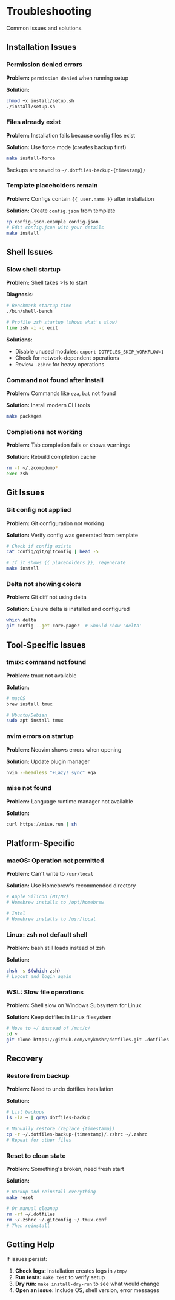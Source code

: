 # Troubleshooting

Common issues and solutions.

## Installation Issues

### Permission denied errors

**Problem:** `permission denied` when running setup

**Solution:**

```bash
chmod +x install/setup.sh
./install/setup.sh
```

### Files already exist

**Problem:** Installation fails because config files exist

**Solution:** Use force mode (creates backup first)

```bash
make install-force
```

Backups are saved to `~/.dotfiles-backup-{timestamp}/`

### Template placeholders remain

**Problem:** Configs contain `{{ user.name }}` after installation

**Solution:** Create `config.json` from template

```bash
cp config.json.example config.json
# Edit config.json with your details
make install
```

## Shell Issues

### Slow shell startup

**Problem:** Shell takes >1s to start

**Diagnosis:**

```bash
# Benchmark startup time
./bin/shell-bench

# Profile zsh startup (shows what's slow)
time zsh -i -c exit
```

**Solutions:**

- Disable unused modules: `export DOTFILES_SKIP_WORKFLOW=1`
- Check for network-dependent operations
- Review `.zshrc` for heavy operations

### Command not found after install

**Problem:** Commands like `eza`, `bat` not found

**Solution:** Install modern CLI tools

```bash
make packages
```

### Completions not working

**Problem:** Tab completion fails or shows warnings

**Solution:** Rebuild completion cache

```bash
rm -f ~/.zcompdump*
exec zsh
```

## Git Issues

### Git config not applied

**Problem:** Git configuration not working

**Solution:** Verify config was generated from template

```bash
# Check if config exists
cat config/git/gitconfig | head -5

# If it shows {{ placeholders }}, regenerate
make install
```

### Delta not showing colors

**Problem:** Git diff not using delta

**Solution:** Ensure delta is installed and configured

```bash
which delta
git config --get core.pager  # Should show 'delta'
```

## Tool-Specific Issues

### tmux: command not found

**Problem:** tmux not available

**Solution:**

```bash
# macOS
brew install tmux

# Ubuntu/Debian
sudo apt install tmux
```

### nvim errors on startup

**Problem:** Neovim shows errors when opening

**Solution:** Update plugin manager

```bash
nvim --headless "+Lazy! sync" +qa
```

### mise not found

**Problem:** Language runtime manager not available

**Solution:**

```bash
curl https://mise.run | sh
```

## Platform-Specific

### macOS: Operation not permitted

**Problem:** Can't write to `/usr/local`

**Solution:** Use Homebrew's recommended directory

```bash
# Apple Silicon (M1/M2)
# Homebrew installs to /opt/homebrew

# Intel
# Homebrew installs to /usr/local
```

### Linux: zsh not default shell

**Problem:** bash still loads instead of zsh

**Solution:**

```bash
chsh -s $(which zsh)
# Logout and login again
```

### WSL: Slow file operations

**Problem:** Shell slow on Windows Subsystem for Linux

**Solution:** Keep dotfiles in Linux filesystem

```bash
# Move to ~/ instead of /mnt/c/
cd ~
git clone https://github.com/vnykmshr/dotfiles.git .dotfiles
```

## Recovery

### Restore from backup

**Problem:** Need to undo dotfiles installation

**Solution:**

```bash
# List backups
ls -la ~ | grep dotfiles-backup

# Manually restore (replace {timestamp})
cp -r ~/.dotfiles-backup-{timestamp}/.zshrc ~/.zshrc
# Repeat for other files
```

### Reset to clean state

**Problem:** Something's broken, need fresh start

**Solution:**

```bash
# Backup and reinstall everything
make reset

# Or manual cleanup
rm -rf ~/.dotfiles
rm ~/.zshrc ~/.gitconfig ~/.tmux.conf
# Then reinstall
```

## Getting Help

If issues persist:

1. **Check logs:** Installation creates logs in `/tmp/`
2. **Run tests:** `make test` to verify setup
3. **Dry run:** `make install-dry-run` to see what would change
4. **Open an issue:** Include OS, shell version, error messages
